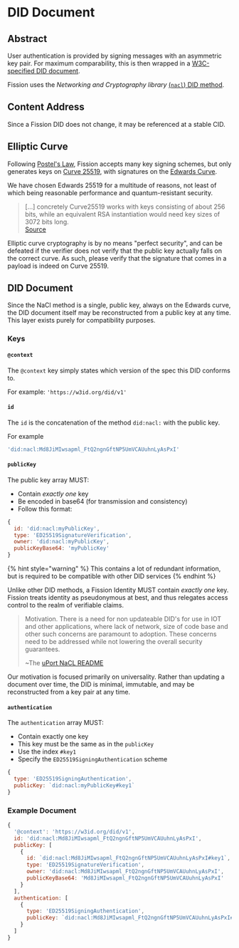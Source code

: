 # DID Document

## Abstract

User authentication is provided by signing messages with an asymmetric key pair. For maximum comparability, this is then wrapped in a [W3C-specified DID document](https://www.w3.org/TR/did-core/).

Fission uses the _Networking and Cryptography library_ [\(`nacl`\) DID method](https://github.com/uport-project/nacl-did).

## Content Address

Since a Fission DID does not change, it may be referenced at a stable CID.

## Elliptic Curve

Following [Postel's Law](https://lawsofux.com/postels-law), Fission accepts many key signing schemes, but only generates keys on [Curve 25519](https://cr.yp.to/ecdh.html), with signatures on the [Edwards Curve](http://cr.yp.to/newelliptic/newelliptic.html).

We have chosen Edwards 25519 for a multitude of reasons, not least of which being reasonable performance and quantum-resistant security.

> \[...\] concretely Curve25519 works with keys consisting of about 256 bits, while an equivalent RSA instantiation would need key sizes of 3072 bits long.  
> [Source](https://www.esat.kuleuven.be/cosic/elliptic-curves-are-quantum-dead-long-live-elliptic-curves/)

Elliptic curve cryptography is by no means "perfect security", and can be defeated if the verifier does not verify that the public key actually falls on the correct curve. As such, please verify that the signature that comes in a payload is indeed on Curve 25519.

## DID Document

Since the NaCl method is a single, public key, always on the Edwards curve, the DID document itself may be reconstructed from a public key at any time. This layer exists purely for compatibility purposes.

### Keys

#### `@context`

The `@context` key simply states which version of the spec this DID conforms to.

For example: `'https://w3id.org/did/v1'`

#### `id`

The `id` is the concatenation of the method `did:nacl:` with the public key.

For example

```javascript
'did:nacl:Md8JiMIwsapml_FtQ2ngnGftNP5UmVCAUuhnLyAsPxI'
```

#### `publicKey`

The public key array MUST:

* Contain _exactly one_ key
* Be encoded in base64 \(for transmission and consistency\)
* Follow this format:

```javascript
{
  id: 'did:nacl:myPublicKey',
  type: 'ED25519SignatureVerification',
  owner: 'did:nacl:myPublicKey',
  publicKeyBase64: 'myPublicKey'
}
```

{% hint style="warning" %}
This contains a lot of redundant information, but is required to be compatible with other DID services
{% endhint %}

Unlike other DID methods, a Fission Identity MUST contain _exactly one_ key. Fission treats identity as pseudonymous at best, and thus relegates access control to the realm of verifiable claims.

> Motivation. There is a need for non updateable DID's for use in IOT and other applications, where lack of network, size of code base and other such concerns are paramount to adoption. These concerns need to be addressed while not lowering the overall security guarantees.
>
> ~The [uPort NaCL README](https://github.com/uport-project/nacl-did)

Our motivation is focused primarily on universality. Rather than updating a document over time, the DID is minimal, immutable, and may be reconstructed from a key pair at any time.

#### `authentication`

The `authentication` array MUST:

* Contain exactly one key
* This key must be the same as in the `publicKey`
* Use the index `#key1` 
* Specify the `ED25519SigningAuthentication` scheme

```javascript
{
  type: 'ED25519SigningAuthentication',
  publicKey: `did:nacl:myPublicKey#key1`
}
```

### Example Document

```javascript
{
  '@context': 'https://w3id.org/did/v1',
  id: 'did:nacl:Md8JiMIwsapml_FtQ2ngnGftNP5UmVCAUuhnLyAsPxI',
  publicKey: [
    {
      id: `did:nacl:Md8JiMIwsapml_FtQ2ngnGftNP5UmVCAUuhnLyAsPxI#key1`,
      type: 'ED25519SignatureVerification',
      owner: 'did:nacl:Md8JiMIwsapml_FtQ2ngnGftNP5UmVCAUuhnLyAsPxI',
      publicKeyBase64: 'Md8JiMIwsapml_FtQ2ngnGftNP5UmVCAUuhnLyAsPxI'
    }
  ],
  authentication: [
    {
      type: 'ED25519SigningAuthentication',
      publicKey: `did:nacl:Md8JiMIwsapml_FtQ2ngnGftNP5UmVCAUuhnLyAsPxI#key1`
    }
  ]
}
```

## 

